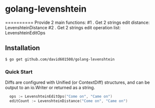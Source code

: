# golang-levenshtein
==========
Provide 2 main functions:
#1 . Get 2 strings edit distance: LevenshteinDistance
#2 . Get 2 strings edit operation list: LevenshteinEditOps

## Installation

```bash
$ go get github.com/david601508/golang-levenshtein
```

### Quick Start

Diffs are configured with Unified (or ContextDiff) structures, and can
be output to an io.Writer or returned as a string.

```Go
  ops := LevenshteinEditOps("Come on", "Came on")
  editCount := LevenshteinDistance("Come on", "Came on")
```


